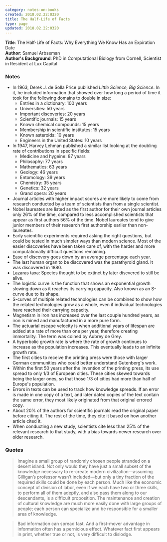 ```yaml
---
category: notes-on-books
created: 2018.02.22:0320
title: The Half-Life of Facts
type: page
updated: 2018.02.22:0320
---
```


**Title**: The Half-Life of Facts: Why Everything We Know Has an Expiration Date<br>
**Author**: Samuel Arbseman<br>
**Author's Background**: PhD in Computational Biology from Cornell, Scientist in Resident at Lux Capital

### Notes

- In 1963, Derek J. de Solla Price published *Little Science, Big Science*. In it, he included information that showed over how long a period of time it took for the following domains to double in size:
	- Entries in a dictionary: 100 years
	- Universities: 50 years
	- Important discoveries: 20 years
	- Scientific journals: 15 years
	- Known chemical compounds: 15 years
	- Membership in scientific institutes: 15 years
	- Known asteroids: 10 years
	- Engineers in the United States: 10 years
- In 1947, Harvey Lehman published a similar list looking at the doubling rate of contributions in specific fields:
	- Medicine and hygeine: 87 years
	- Philosophy: 77 years
	- Mathematics: 63 years
	- Geology: 46 years
	- Entomology: 39 years
	- Chemistry: 35 years
	- Genetics: 32 years
	- Grand opera: 20 years
- Journal articles with higher impact scores are more likely to come from research conducted by a team of scientists than from a single scientist.
- Nobel laureates are listed as the first author for their own journal articles only 26% of the time, compared to less accomplished scientists that appear as first authors 56% of the time. Nobel laureates tend to give junior members of their research first authorship earlier than non-laureates.
- Early scientific experiments required asking the right questions, but could be tested in much simpler ways than modern science. Most of the easier discoveries have been taken care of, with the harder and more computationally difficult questions remaining.
- Ease of discovery goes down by an average percentage each year.
- The last human organ to be discovered was the parathyroid gland. It was discovered in 1880.
- Lazaras taxa: Species thought to be extinct by later discvered to still be alive.
- The logistic curve is the function that shows an exponential growth slowing down as it reaches its carrying capacity. Also known as an S-curve due to its shape.
- S-curves of multiple related technologies can be combined to show how the related technologies grow as a whole, even if individual technologies have reached their carrying capacity.
- Magnetism in iron has increased over the last couple hundred years, as iron is mined and manufactured in a more pure form.
- The actuarial escape velocity is when additional years of lifespan are added at a rate of more than one per year, therefore creating immortality. The term was coined by Aubrey de Grey.
- A hyperbolic growth rate is where the rate of growth continues to increase as the population increases. This eventually leads to an infinite growth rate.
- The first cities to receive the printing press were those with larger German communities who could better understand Gutenberg's work.
- Within the first 50 years after the invention of the printing press, its use spread to only 1/3 of European cities. These cities skewed towards being the larger ones, so that those 1/3 of cities had more than half of Europe's population.
- Errors in texts can be used to track how knowledge spreads. If an error is made in one copy of a text, and later dated copies of the text contain the same error, they most likely originated from that original errored copy.
- About 20% of the authors for scientific journals read the original paper before citing it. The rest of the time, they cite it based on how another article cited it.
- When conducting a new study, scientists cite less than 25% of the relevant research to that study, with a bias towards newer research over older research.

### Quotes

> Imagine a small group of randomly chosen people stranded on a desert island. Not only would they have just a small subset of the knowledge necessary to re-create modern civilization—assuming Gilligan’s professor wasn’t included—but only a tiny fraction of the required skills could be done by each person. Much like the economic concept of division of labor, even if we each have two or three skills, to perform all of them adeptly, and also pass them along to our descendants, is a difficult proposition. The maintenance and creation of cultural knowledge are much more easily done with large groups of people; each person can specialize and be responsible for a smaller area of knowledge.

<div></div>

> Bad information can spread fast. And a first-mover advantage in information often has a pernicious effect. Whatever fact first appears in print, whether true or not, is very difficult to dislodge.
